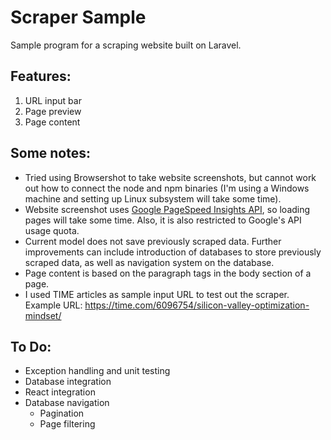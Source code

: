 # Scraper Sample
Sample program for a scraping website built on Laravel.

## Features:

1. URL input bar
2. Page preview
3. Page content

## Some notes:
- Tried using Browsershot to take website screenshots, but cannot work out how to connect the node and npm binaries (I'm using a Windows machine and setting up Linux subsystem will take some time).
- Website screenshot uses [Google PageSpeed Insights API](https://developers.google.com/speed/docs/insights/v5/get-started), so loading pages will take some time. Also, it is also restricted to Google's API usage quota.
- Current model does not save previously scraped data. Further improvements can include introduction of databases to store previously scraped data, as well as navigation system on the database.
- Page content is based on the paragraph tags in the body section of a page.
- I used TIME articles as sample input URL to test out the scraper. Example URL: https://time.com/6096754/silicon-valley-optimization-mindset/

## To Do:
- Exception handling and unit testing
- Database integration
- React integration
- Database navigation
    - Pagination
    - Page filtering
